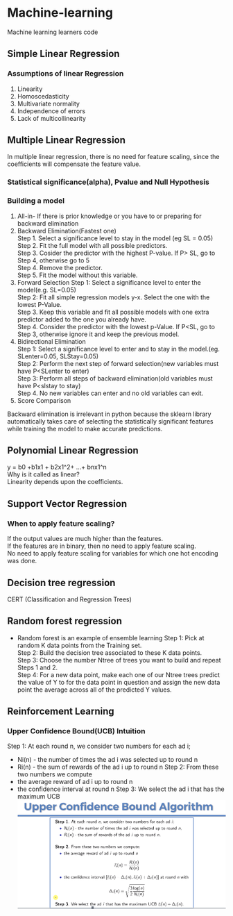 # Machine-learning
Machine learning learners code
## Simple Linear Regression
### Assumptions of linear Regression   
1. Linearity
2. Homoscedasticity
3. Multivariate normality
4. Independence of errors
5. Lack of multicollinearity 
## Multiple Linear Regression   
In multiple linear regression, there is no need for feature scaling, since the coefficients will compensate the feature value.   
### Statistical significance(alpha), Pvalue and Null Hypothesis   
### Building a model   
1. All-in- If there is prior knowledge or you have to or preparing for backward elimination 
2. Backward Elimination(Fastest one)   
Step 1. Select a significance level to stay in the model (eg SL = 0.05)   
Step 2. Fit the full model with all possible predictors.   
Step 3. Cosider the predictor with the highest P-value. If P> SL, go to Step 4, otherwise go to 5   
Step 4. Remove the predictor.    
Step 5. Fit the model without this variable.   
3. Forward Selection
Step 1: Select a significance level to enter the model(e.g. SL=0.05)   
Step 2: Fit all simple regression models y-x. Select the one with the lowest P-Value.   
Step 3. Keep this variable and fit all possible models with one extra predictor added to the one you already have.   
Step 4. Consider the predictor with the lowest p-Value. If P<SL, go to Step 3, otherwise ignore it and keep the previous model.   
4. Bidirectional Elimination   
Step 1: Select a significance level to enter and to stay in the model.(eg. SLenter=0.05, SLStay=0.05)   
Step 2: Perform the next step of forward selection(new variables must have P<SLenter to enter)   
Step 3: Perform all steps of backward elimination(old variables must have P<slstay to stay)   
Step 4. No new variables can enter and no old variables can exit.   
5. Score Comparison   

Backward elimination is irrelevant in python because the sklearn library automatically takes care of selecting the statistically significant features while training the model to make accurate predictions.

## Polynomial Linear Regression
y = b0 +b1x1 + b2x1^2+ ...+ bnx1^n   
Why is it called as linear?   
Linearity depends upon the coefficients. 
## Support Vector Regression
### When to apply feature scaling?
  If the output values are much higher than the features.   
  If the features are in binary, then no need to apply feature scaling.   
  No need to apply feature scaling for variables for which one hot encoding was done.   
## Decision tree regression
  CERT (Classification and Regression Trees)   
## Random forest regression
* Random forest is an example of ensemble learning
Step 1: Pick at random K data points from the Training set.   
Step 2: Build the decision tree associated to these K data points.   
Step 3: Choose the number Ntree of trees you want to build and repeat Steps 1 and 2.   
Step 4: For a new data point, make each one of our Ntree trees predict the value of Y to for the data point in question and assign the new data point the average across all of the predicted Y values.

## Reinforcement Learning
### Upper Confidence Bound(UCB) Intuition
  Step 1: At each round n, we consider two numbers for each ad i;
  * Ni(n) - the number of times the ad i was selected up to round n
  * Ri(n) - the sum of rewards of the ad i up to round n
  Step 2: From these two numbers we compute
  * the average reward of ad i up to round n
  * the confidence interval at round n
  Step 3: We select the ad i that has the maximum UCB
  ![RCB algorithm](https://github.com/dekaio/Machine-learning/blob/master/images/UCBalgorithm.PNG)

